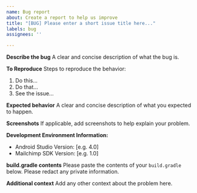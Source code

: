 ```yaml
---
name: Bug report
about: Create a report to help us improve
title: "[BUG] Please enter a short issue title here..."
labels: bug
assignees: ''

---
```


**Describe the bug**
A clear and concise description of what the bug is.

**To Reproduce**
Steps to reproduce the behavior:
1) Do this...
2) Do that...
3) See the issue...

**Expected behavior**
A clear and concise description of what you expected to happen.

**Screenshots**
If applicable, add screenshots to help explain your problem.

**Development Environment Information:**
 - Android Studio Version: [e.g. 4.0]
 - Mailchimp SDK Version: [e.g. 1.0]

**build.gradle contents**
Please paste the contents of your `build.gradle` below. Please redact any private information.

**Additional context**
Add any other context about the problem here.

